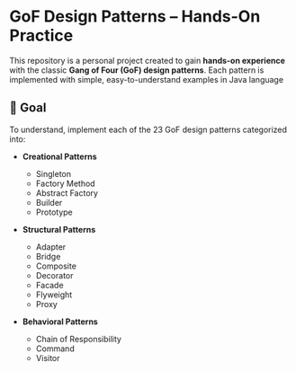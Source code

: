 # GoF Design Patterns – Hands-On Practice

This repository is a personal project created to gain **hands-on experience** with the classic **Gang of Four (GoF) design patterns**. Each pattern is implemented with simple, easy-to-understand examples in Java language

## 🎯 Goal

To understand, implement each of the 23 GoF design patterns categorized into:

- **Creational Patterns**
  - Singleton
  - Factory Method
  - Abstract Factory
  - Builder
  - Prototype

- **Structural Patterns**
  - Adapter
  - Bridge
  - Composite
  - Decorator
  - Facade
  - Flyweight
  - Proxy

- **Behavioral Patterns**
  - Chain of Responsibility
  - Command
  - Visitor
